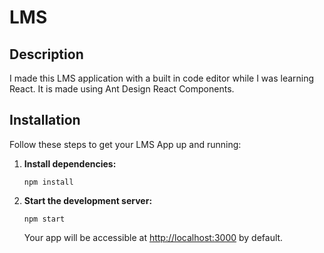 # LMS

## Description

I made this LMS application with a built in code editor while I was learning React. It is made using Ant Design React Components.

## Installation

Follow these steps to get your LMS App up and running:

1. **Install dependencies:**
   ```
   npm install
   ```

2. **Start the development server:**
   ```
   npm start
   ```

   Your app will be accessible at [http://localhost:3000](http://localhost:3000) by default.
